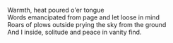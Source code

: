 Warmth, heat poured o'er tongue  
Words emancipated from page and let loose in mind  
Roars of plows outside prying the sky from the ground  
And I inside, solitude and peace in vanity find.  